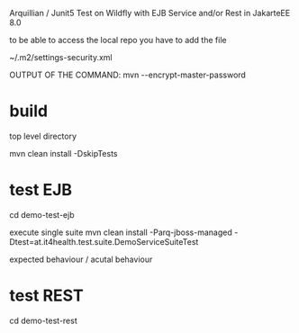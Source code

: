 Arquillian / Junit5 Test on Wildfly with EJB Service and/or Rest in JakarteEE 8.0


to be able to access the local repo you have to add the file

~/.m2/settings-security.xml

<settingsSecurity>
    <master>OUTPUT OF THE COMMAND: mvn --encrypt-master-password</master>
</settingsSecurity>


# build

top level directory

mvn clean install -DskipTests

# test EJB

cd demo-test-ejb

execute single suite
mvn clean install -Parq-jboss-managed -Dtest=at.it4health.test.suite.DemoServiceSuiteTest

expected behaviour / acutal behaviour




# test REST

cd demo-test-rest

